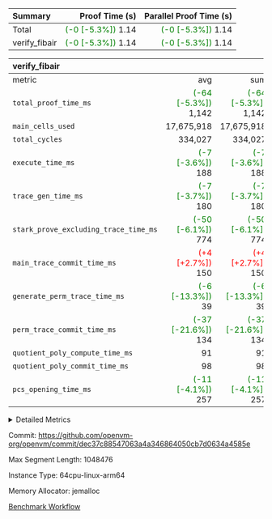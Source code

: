 | Summary | Proof Time (s) | Parallel Proof Time (s) |
|:---|---:|---:|
| Total | <span style='color: green'>(-0 [-5.3%])</span> 1.14 | <span style='color: green'>(-0 [-5.3%])</span> 1.14 |
| verify_fibair | <span style='color: green'>(-0 [-5.3%])</span> 1.14 | <span style='color: green'>(-0 [-5.3%])</span> 1.14 |


| verify_fibair |||||
|:---|---:|---:|---:|---:|
|metric|avg|sum|max|min|
| `total_proof_time_ms ` | <span style='color: green'>(-64 [-5.3%])</span> 1,142 | <span style='color: green'>(-64 [-5.3%])</span> 1,142 | <span style='color: green'>(-64 [-5.3%])</span> 1,142 | <span style='color: green'>(-64 [-5.3%])</span> 1,142 |
| `main_cells_used     ` |  17,675,918 |  17,675,918 |  17,675,918 |  17,675,918 |
| `total_cycles        ` |  334,027 |  334,027 |  334,027 |  334,027 |
| `execute_time_ms     ` | <span style='color: green'>(-7 [-3.6%])</span> 188 | <span style='color: green'>(-7 [-3.6%])</span> 188 | <span style='color: green'>(-7 [-3.6%])</span> 188 | <span style='color: green'>(-7 [-3.6%])</span> 188 |
| `trace_gen_time_ms   ` | <span style='color: green'>(-7 [-3.7%])</span> 180 | <span style='color: green'>(-7 [-3.7%])</span> 180 | <span style='color: green'>(-7 [-3.7%])</span> 180 | <span style='color: green'>(-7 [-3.7%])</span> 180 |
| `stark_prove_excluding_trace_time_ms` | <span style='color: green'>(-50 [-6.1%])</span> 774 | <span style='color: green'>(-50 [-6.1%])</span> 774 | <span style='color: green'>(-50 [-6.1%])</span> 774 | <span style='color: green'>(-50 [-6.1%])</span> 774 |
| `main_trace_commit_time_ms` | <span style='color: red'>(+4 [+2.7%])</span> 150 | <span style='color: red'>(+4 [+2.7%])</span> 150 | <span style='color: red'>(+4 [+2.7%])</span> 150 | <span style='color: red'>(+4 [+2.7%])</span> 150 |
| `generate_perm_trace_time_ms` | <span style='color: green'>(-6 [-13.3%])</span> 39 | <span style='color: green'>(-6 [-13.3%])</span> 39 | <span style='color: green'>(-6 [-13.3%])</span> 39 | <span style='color: green'>(-6 [-13.3%])</span> 39 |
| `perm_trace_commit_time_ms` | <span style='color: green'>(-37 [-21.6%])</span> 134 | <span style='color: green'>(-37 [-21.6%])</span> 134 | <span style='color: green'>(-37 [-21.6%])</span> 134 | <span style='color: green'>(-37 [-21.6%])</span> 134 |
| `quotient_poly_compute_time_ms` |  91 |  91 |  91 |  91 |
| `quotient_poly_commit_time_ms` |  98 |  98 |  98 |  98 |
| `pcs_opening_time_ms ` | <span style='color: green'>(-11 [-4.1%])</span> 257 | <span style='color: green'>(-11 [-4.1%])</span> 257 | <span style='color: green'>(-11 [-4.1%])</span> 257 | <span style='color: green'>(-11 [-4.1%])</span> 257 |



<details>
<summary>Detailed Metrics</summary>

|  | verify_program_compile_ms | total_cells | stark_prove_excluding_trace_time_ms | quotient_poly_compute_time_ms | quotient_poly_commit_time_ms | perm_trace_commit_time_ms | pcs_opening_time_ms | main_trace_commit_time_ms |
| --- | --- | --- | --- | --- | --- | --- | --- |
|  | 7 | 65,536 | 35 | 1 | 6 | 0 | 20 | 6 | 

| air_name | rows | quotient_deg | main_cols | interactions | constraints | cells |
| --- | --- | --- | --- | --- | --- | --- |
| AccessAdapterAir<2> |  | 2 |  | 5 | 12 |  | 
| AccessAdapterAir<4> |  | 2 |  | 5 | 12 |  | 
| AccessAdapterAir<8> |  | 2 |  | 5 | 12 |  | 
| FibonacciAir | 32,768 | 1 | 2 |  | 5 | 65,536 | 
| FriReducedOpeningAir |  | 2 |  | 39 | 71 |  | 
| JalRangeCheckAir |  | 2 |  | 9 | 14 |  | 
| NativePoseidon2Air<BabyBearParameters>, 1> |  | 2 |  | 136 | 572 |  | 
| PhantomAir |  | 2 |  | 3 | 5 |  | 
| ProgramAir |  | 1 |  | 1 | 4 |  | 
| VariableRangeCheckerAir |  | 1 |  | 1 | 4 |  | 
| VmAirWrapper<AluNativeAdapterAir, FieldArithmeticCoreAir> |  | 2 |  | 15 | 27 |  | 
| VmAirWrapper<BranchNativeAdapterAir, BranchEqualCoreAir<1> |  | 2 |  | 11 | 25 |  | 
| VmAirWrapper<NativeAdapterAir<2, 0>, PublicValuesCoreAir> |  | 2 |  | 11 | 29 |  | 
| VmAirWrapper<NativeLoadStoreAdapterAir<1>, NativeLoadStoreCoreAir<1> |  | 2 |  | 15 | 20 |  | 
| VmAirWrapper<NativeLoadStoreAdapterAir<4>, NativeLoadStoreCoreAir<4> |  | 2 |  | 15 | 20 |  | 
| VmAirWrapper<NativeVectorizedAdapterAir<4>, FieldExtensionCoreAir> |  | 2 |  | 15 | 27 |  | 
| VmConnectorAir |  | 2 |  | 5 | 11 |  | 
| VolatileBoundaryAir |  | 2 |  | 7 | 19 |  | 

| group | trace_gen_time_ms | total_proof_time_ms | total_cycles | total_cells | stark_prove_excluding_trace_time_ms | quotient_poly_compute_time_ms | quotient_poly_commit_time_ms | perm_trace_commit_time_ms | pcs_opening_time_ms | main_trace_commit_time_ms | main_cells_used | generate_perm_trace_time_ms | execute_time_ms |
| --- | --- | --- | --- | --- | --- | --- | --- | --- | --- | --- | --- | --- | --- |
| verify_fibair | 180 | 1,142 | 334,027 | 62,474,410 | 774 | 91 | 98 | 134 | 257 | 150 | 17,675,918 | 39 | 188 | 

| group | air_name | rows | prep_cols | perm_cols | main_cols | cells |
| --- | --- | --- | --- | --- | --- | --- |
| verify_fibair | AccessAdapterAir<2> | 131,072 |  | 16 | 11 | 3,538,944 | 
| verify_fibair | AccessAdapterAir<4> | 65,536 |  | 16 | 13 | 1,900,544 | 
| verify_fibair | AccessAdapterAir<8> | 128 |  | 16 | 17 | 4,224 | 
| verify_fibair | FriReducedOpeningAir | 2,048 |  | 84 | 27 | 227,328 | 
| verify_fibair | JalRangeCheckAir | 32,768 |  | 28 | 12 | 1,310,720 | 
| verify_fibair | NativePoseidon2Air<BabyBearParameters>, 1> | 32,768 |  | 312 | 398 | 23,265,280 | 
| verify_fibair | PhantomAir | 16,384 |  | 12 | 6 | 294,912 | 
| verify_fibair | ProgramAir | 8,192 |  | 8 | 10 | 147,456 | 
| verify_fibair | VariableRangeCheckerAir | 262,144 | 2 | 8 | 1 | 2,359,296 | 
| verify_fibair | VmAirWrapper<AluNativeAdapterAir, FieldArithmeticCoreAir> | 262,144 |  | 36 | 29 | 17,039,360 | 
| verify_fibair | VmAirWrapper<BranchNativeAdapterAir, BranchEqualCoreAir<1> | 32,768 |  | 28 | 23 | 1,671,168 | 
| verify_fibair | VmAirWrapper<NativeLoadStoreAdapterAir<1>, NativeLoadStoreCoreAir<1> | 65,536 |  | 40 | 21 | 3,997,696 | 
| verify_fibair | VmAirWrapper<NativeLoadStoreAdapterAir<4>, NativeLoadStoreCoreAir<4> | 32,768 |  | 40 | 27 | 2,195,456 | 
| verify_fibair | VmAirWrapper<NativeVectorizedAdapterAir<4>, FieldExtensionCoreAir> | 32,768 |  | 36 | 38 | 2,424,832 | 
| verify_fibair | VmConnectorAir | 2 | 1 | 16 | 5 | 42 | 
| verify_fibair | VolatileBoundaryAir | 65,536 |  | 20 | 12 | 2,097,152 | 

| group | trace_height_constraint | weighted_sum | threshold |
| --- | --- | --- | --- |
| verify_fibair | 0 | 1,085,444 | 2,013,265,921 | 
| verify_fibair | 1 | 5,411,200 | 2,013,265,921 | 
| verify_fibair | 2 | 542,722 | 2,013,265,921 | 
| verify_fibair | 3 | 5,476,612 | 2,013,265,921 | 
| verify_fibair | 4 | 65,536 | 2,013,265,921 | 
| verify_fibair | 5 | 12,851,850 | 2,013,265,921 | 

| trace_height_constraint | threshold |
| --- | --- |
| 0 | 2,013,265,921 | 

</details>


Commit: https://github.com/openvm-org/openvm/commit/dec37c88547063a4a346864050cb7d0634a4585e

Max Segment Length: 1048476

Instance Type: 64cpu-linux-arm64

Memory Allocator: jemalloc

[Benchmark Workflow](https://github.com/openvm-org/openvm/actions/runs/15148930033)
